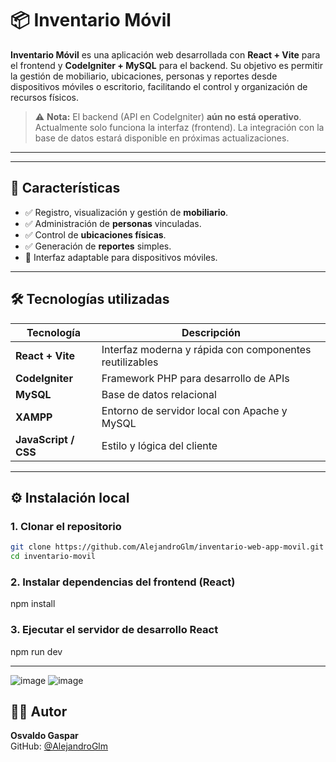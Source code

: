 # 📦 Inventario Móvil

**Inventario Móvil** es una aplicación web desarrollada con **React + Vite** para el frontend y **CodeIgniter + MySQL** para el backend. Su objetivo es permitir la gestión de mobiliario, ubicaciones, personas y reportes desde dispositivos móviles o escritorio, facilitando el control y organización de recursos físicos.

> ⚠️ **Nota:** El backend (API en CodeIgniter) **aún no está operativo**. Actualmente solo funciona la interfaz (frontend). La integración con la base de datos estará disponible en próximas actualizaciones.

---
---

## 🚀 Características

- ✅ Registro, visualización y gestión de **mobiliario**.
- ✅ Administración de **personas** vinculadas.
- ✅ Control de **ubicaciones físicas**.
- ✅ Generación de **reportes** simples.
- 📱 Interfaz adaptable para dispositivos móviles.

---

## 🛠️ Tecnologías utilizadas

| Tecnología        | Descripción                                      |
|-------------------|--------------------------------------------------|
| **React + Vite**  | Interfaz moderna y rápida con componentes reutilizables |
| **CodeIgniter**   | Framework PHP para desarrollo de APIs            |
| **MySQL**         | Base de datos relacional                         |
| **XAMPP**         | Entorno de servidor local con Apache y MySQL     |
| **JavaScript / CSS** | Estilo y lógica del cliente                    |

---

## ⚙️ Instalación local

### 1. Clonar el repositorio

```bash
git clone https://github.com/AlejandroGlm/inventario-web-app-movil.git
cd inventario-movil

```

### 2. Instalar dependencias del frontend (React)

npm install

### 3. Ejecutar el servidor de desarrollo React

npm run dev

---

![image](https://github.com/user-attachments/assets/d3f98c01-8d95-4bf9-afe9-f3a9e997ac74)
![image](https://github.com/user-attachments/assets/856ff4f3-c497-49a8-951f-201c0e27960e)



## 👨‍💻 Autor

**Osvaldo Gaspar**  
GitHub: [@AlejandroGlm](https://github.com/AlejandroGlm)
